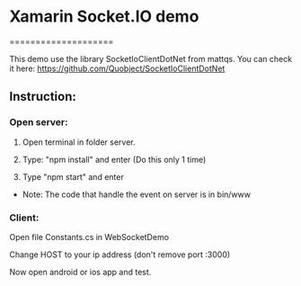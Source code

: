 # Xamarin Socket.IO demo
====================

This demo use the library SocketIoClientDotNet from mattqs. You can check it here: https://github.com/Quobject/SocketIoClientDotNet

## Instruction:

### Open server:

1) Open terminal in folder server.

2) Type: "npm install" and enter (Do this only 1 time)

3) Type "npm start" and enter

* Note: The code that handle the event on server is in bin/www

### Client:

Open file Constants.cs in WebSocketDemo

Change HOST to your ip address (don't remove port :3000)

Now open android or ios app and test.
